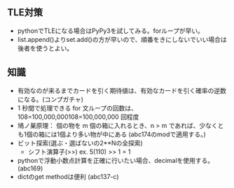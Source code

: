 ## TLE対策
- pythonでTLEになる場合はPyPy3を試してみる。forループが早い。
- list.append()よりset.add()の方が早いので、順番をきにしないでいい場合は後者を使うとよい。

## 知識
- 有効なのが来るまでカードを引く期待値は、有効なカードを引く確率の逆数になる。(コンプガチャ)
- 1 秒間で処理できる for 文ループの回数は、108=100,000,000108=100,000,000 回程度
- 鳩ノ巣原理： 個の物を m 個の箱に入れるとき、n > m であれば、少なくとも1個の箱には1個より多い物が中にある (abc174のmodで適用する。)
- ビット探索(選ぶ・選ばないの2**Nの全探索)
    - シフト演算子(>>)  ex. 5(110) >> 1 = 1
- pythonで浮動小数点計算を正確に行いたい場合、decimalを使用する。(abc169)
- dictのget methodは便利 (abc137-c)